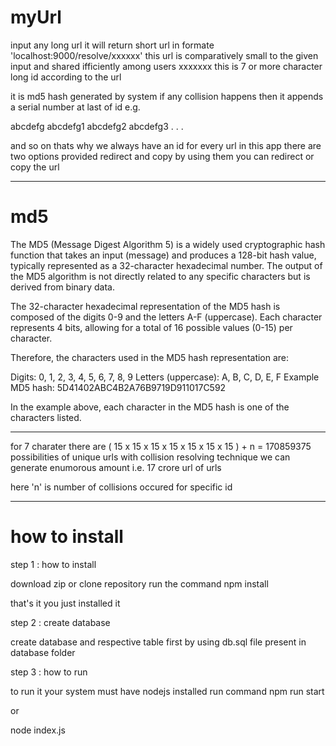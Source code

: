 # myUrl
input any long url it will return short url in formate 'localhost:9000/resolve/xxxxxx'
this url is comparatively small to the given input and shared ifficiently among users
xxxxxxx this is 7 or more character long id according to the url 

it is md5 hash generated by system if any collision happens then it appends a serial number at last of id
e.g.

abcdefg
abcdefg1
abcdefg2
abcdefg3
.
.
.

and so on thats why we always have an id for every url
in this app there are two options provided redirect and copy by using them you can redirect or copy the url

___________________________________________________________________

# md5

The MD5 (Message Digest Algorithm 5) is a widely used cryptographic hash function that takes an input (message) and produces a 128-bit hash value, typically represented as a 32-character hexadecimal number. The output of the MD5 algorithm is not directly related to any specific characters but is derived from binary data.

The 32-character hexadecimal representation of the MD5 hash is composed of the digits 0-9 and the letters A-F (uppercase). Each character represents 4 bits, allowing for a total of 16 possible values (0-15) per character.

Therefore, the characters used in the MD5 hash representation are:

Digits: 0, 1, 2, 3, 4, 5, 6, 7, 8, 9
Letters (uppercase): A, B, C, D, E, F
Example MD5 hash: 5D41402ABC4B2A76B9719D911017C592

In the example above, each character in the MD5 hash is one of the characters listed.
___________________________________________________________________

for 7 charater there are ( 15 x 15 x 15 x 15 x 15 x 15 x 15 ) + n = 170859375 possibilities of unique urls with collision resolving technique we can generate enumorous amount i.e. 17 crore url
of urls 

here 'n' is number of collisions occured for specific id


_______________________________

# how to install

step 1 : how to install

  download zip or clone repository run the command
  npm install

  that's it you just installed it

step 2 : create database

   create database and respective table first by using db.sql file present in database folder

step 3 : how to run

  to run it your system must have nodejs installed run command
  npm run start

  or

  node index.js
  
  
